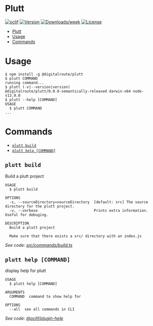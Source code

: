 # Plutt

[![oclif](https://img.shields.io/badge/cli-oclif-brightgreen.svg)](https://oclif.io)
[![Version](https://img.shields.io/npm/v/@digitalroute/plutt.svg)](https://npmjs.org/package/@digitalroute/plutt)
[![Downloads/week](https://img.shields.io/npm/dw/@digitalroute/plutt.svg)](https://npmjs.org/package/@digitalroute/plutt)
[![License](https://img.shields.io/npm/l/@digitalroute/plutt.svg)](https://github.com/digitalroute/plutt/blob/master/package.json)

<!-- toc -->
* [Plutt](#plutt)
* [Usage](#usage)
* [Commands](#commands)
<!-- tocstop -->

# Usage

<!-- usage -->
```sh-session
$ npm install -g @digitalroute/plutt
$ plutt COMMAND
running command...
$ plutt (-v|--version|version)
@digitalroute/plutt/0.0.0-semantically-released darwin-x64 node-v13.9.0
$ plutt --help [COMMAND]
USAGE
  $ plutt COMMAND
...
```

<!-- usagestop -->

# Commands

<!-- commands -->
* [`plutt build`](#plutt-build)
* [`plutt help [COMMAND]`](#plutt-help-command)

## `plutt build`

Build a plutt project

```
USAGE
  $ plutt build

OPTIONS
  -s, --sourceDirectory=sourceDirectory  [default: src] The source directory for the plutt project.
  -v, --verbose                          Prints extra information. Useful for debuging.

DESCRIPTION
  Build a plutt project

  Make sure that there exists a src/ directory with an index.js
```

_See code: [src/commands/build.ts](https://github.com/digitalroute/plutt/blob/v0.0.0-semantically-released/src/commands/build.ts)_

## `plutt help [COMMAND]`

display help for plutt

```
USAGE
  $ plutt help [COMMAND]

ARGUMENTS
  COMMAND  command to show help for

OPTIONS
  --all  see all commands in CLI
```

_See code: [@oclif/plugin-help](https://github.com/oclif/plugin-help/blob/v2.2.3/src/commands/help.ts)_
<!-- commandsstop -->
